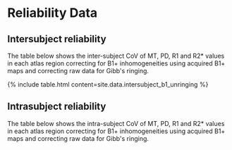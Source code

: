 ---
---

<link rel="stylesheet" href="https://cdn.datatables.net/1.10.21/css/jquery.dataTables.min.css">

<style>
    .DTFC_LeftHeadWrapper {
        background-color: white;
    }
</style>

# Reliability Data
## Intersubject reliability

The table below shows the inter-subject CoV of MT, PD, R1 and R2* values in each atlas region correcting for B1+ inhomogeneities using acquired B1+ maps and correcting raw data for Gibb's ringing.


{% include table.html content=site.data.intersubject_b1_unringing %}

<script src="https://cdnjs.cloudflare.com/ajax/libs/jquery/3.5.1/jquery.min.js"></script>
<script src="https://cdnjs.cloudflare.com/ajax/libs/datatables/1.10.20/js/jquery.dataTables.min.js"></script>
<script src="https://cdn.datatables.net/fixedcolumns/3.3.1/js/dataTables.fixedColumns.min.js"></script>

<script>
    "use strict";

    $(document).ready(function() {
        $("table").DataTable( {
            scrollY:        "300px",
            scrollX:        true,
            scrollCollapse: true,
            paging:         false,
            fixedColumns:   {
                leftColumns: 1,
            }
        } )
    });
</script>


## Intrasubject reliability

The table below shows the intra-subject CoV of MT, PD, R1 and R2* values in each atlas region correcting for B1+ inhomogeneities using acquired B1+ maps and correcting raw data for Gibb's ringing.

